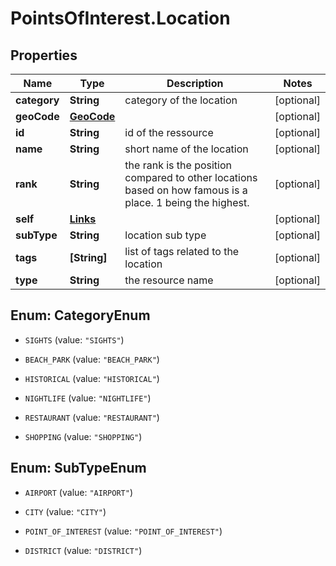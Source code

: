 # PointsOfInterest.Location

## Properties

Name | Type | Description | Notes
------------ | ------------- | ------------- | -------------
**category** | **String** | category of the location | [optional] 
**geoCode** | [**GeoCode**](GeoCode.md) |  | [optional] 
**id** | **String** | id of the ressource | [optional] 
**name** | **String** | short name of the location | [optional] 
**rank** | **String** | the rank is the position compared to other locations based on how famous is a place. 1 being the highest. | [optional] 
**self** | [**Links**](Links.md) |  | [optional] 
**subType** | **String** | location sub type | [optional] 
**tags** | **[String]** | list of tags related to the location | [optional] 
**type** | **String** | the resource name | [optional] 



## Enum: CategoryEnum


* `SIGHTS` (value: `"SIGHTS"`)

* `BEACH_PARK` (value: `"BEACH_PARK"`)

* `HISTORICAL` (value: `"HISTORICAL"`)

* `NIGHTLIFE` (value: `"NIGHTLIFE"`)

* `RESTAURANT` (value: `"RESTAURANT"`)

* `SHOPPING` (value: `"SHOPPING"`)





## Enum: SubTypeEnum


* `AIRPORT` (value: `"AIRPORT"`)

* `CITY` (value: `"CITY"`)

* `POINT_OF_INTEREST` (value: `"POINT_OF_INTEREST"`)

* `DISTRICT` (value: `"DISTRICT"`)




